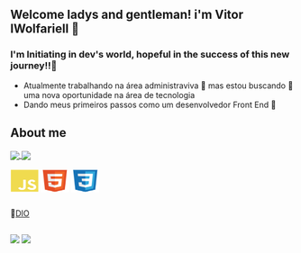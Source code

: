 ## Welcome ladys and gentleman! i'm Vitor lWolfariell 👋
### I'm Initiating in dev's world, hopeful in the success of this new journey!!:angel:

- Atualmente trabalhando na área administraviva :office: mas estou buscando :telescope: uma nova oportunidade na área de tecnologia
- Dando meus primeiros passos como um desenvolvedor Front End 🌱

## About me
<a href="https://github.com/anuraghazra/github-readme-stats">
  <img align="center" src="https://github-readme-stats.vercel.app/api?username=lWolfariell&show_icons=true&theme=synthwave" />
</a>
<a href="https://github.com/anuraghazra/convoychat">
  <img align="center" src="https://github-readme-stats.vercel.app/api/top-langs/?username=lWolfariell&layout=compact&show_icons=true&theme=synthwave" />
</a>

<div style="display: inline_block"><br>
  <img align="center" alt="Wolf-Js" height="40" width="50" src="https://raw.githubusercontent.com/devicons/devicon/master/icons/javascript/javascript-plain.svg">
  <img align="center" alt="Wolf-HTML" height="40" width="50" src="https://raw.githubusercontent.com/devicons/devicon/master/icons/html5/html5-original.svg">
  <img align="center" alt="Wolf-CSS" height="40" width="50" src="https://raw.githubusercontent.com/devicons/devicon/master/icons/css3/css3-original.svg">
</div>

##
:link:[DIO](https://web.dio.me/users/vitor_wolf20?tab=achievements)
##
<div>
<a href="https://www.linkedin.com/in/vitor-gui/" target="_blank"><img src="https://img.shields.io/badge/LinkedIn-0077B5?style=for-the-badge&logo=linkedin&logoColor=white" target="_blank"></a>
<a href="https://vitor.wolf20@gmail.com" target="_blank"><img src="https://img.shields.io/badge/Gmail-D14836?style=for-the-badge&logo=gmail&logoColor=white" target="_blank"></a>
<div>
